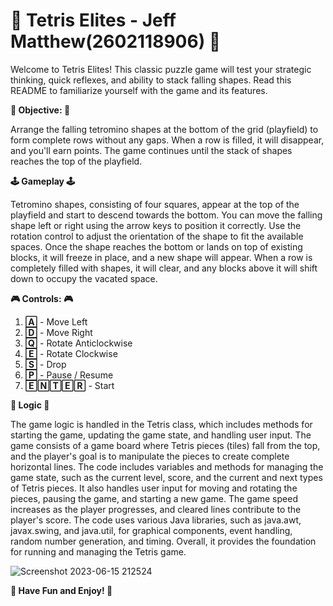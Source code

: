 # 🎰 Tetris Elites - Jeff Matthew(2602118906) 🎰

Welcome to Tetris Elites! This classic puzzle game will test your strategic thinking, quick reflexes, and ability to stack falling shapes. Read this README to familiarize yourself with the game and its features.

**🤖 Objective: 🤖**

Arrange the falling tetromino shapes at the bottom of the grid (playfield) to form complete rows without any gaps. When a row is filled, it will disappear, and you'll earn points. The game continues until the stack of shapes reaches the top of the playfield.

**🕹️ Gameplay 🕹️**

Tetromino shapes, consisting of four squares, appear at the top of the playfield and start to descend towards the bottom.
You can move the falling shape left or right using the arrow keys to position it correctly.
Use the rotation control to adjust the orientation of the shape to fit the available spaces.
Once the shape reaches the bottom or lands on top of existing blocks, it will freeze in place, and a new shape will appear.
When a row is completely filled with shapes, it will clear, and any blocks above it will shift down to occupy the vacated space.

**🎮 Controls: 🎮**

1. **🄰** - Move Left
2. **🄳** - Move Right
3. **🅀** - Rotate Anticlockwise
4. **🄴** - Rotate Clockwise
5. **🅂** - Drop
6. **🄿** - Pause / Resume
7. **🄴🄽🅃🄴🅁** - Start

**🧩 Logic 🧩**

  The game logic is handled in the Tetris class, which includes methods for starting the game, updating the game state, and handling user input. The game consists of a game board where Tetris pieces (tiles) fall from the top, and the player's goal is to manipulate the pieces to create complete horizontal lines.
  The code includes variables and methods for managing the game state, such as the current level, score, and the current and next types of Tetris pieces. It also handles user input for moving and rotating the pieces, pausing the game, and starting a new game. The game speed increases as the player progresses, and cleared lines contribute to the player's score.
  The code uses various Java libraries, such as java.awt, javax.swing, and java.util, for graphical components, event handling, random number generation, and timing. Overall, it provides the foundation for running and managing the Tetris game.
 
![Screenshot 2023-06-15 212524](https://github.com/jeffmatthew/Tetris-Elites/assets/114067378/986950f6-6f9b-4de0-93d1-b801f6fb5f79)

**👋 Have Fun and Enjoy! 👋**
